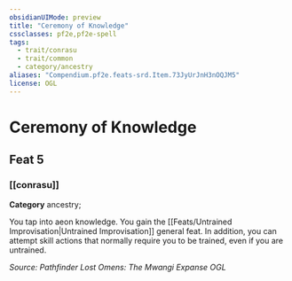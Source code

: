 ```yaml
---
obsidianUIMode: preview
title: "Ceremony of Knowledge"
cssclasses: pf2e,pf2e-spell
tags:
  - trait/conrasu
  - trait/common
  - category/ancestry
aliases: "Compendium.pf2e.feats-srd.Item.73JyUrJnH3nOQJM5"
license: OGL
---
```

# Ceremony of Knowledge
## Feat 5
### [[conrasu]]

**Category** ancestry; 




You tap into aeon knowledge. You gain the [[Feats/Untrained Improvisation|Untrained Improvisation]] general feat. In addition, you can attempt skill actions that normally require you to be trained, even if you are untrained.

*Source: Pathfinder Lost Omens: The Mwangi Expanse*
*OGL*